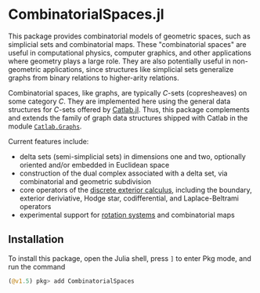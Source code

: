# CombinatorialSpaces.jl

This package provides combinatorial models of geometric spaces, such as
simplicial sets and combinatorial maps. These "combinatorial spaces" are useful
in computational physics, computer graphics, and other applications where
geometry plays a large role. They are also potentially useful in non-geometric
applications, since structures like simplicial sets generalize graphs from
binary relations to higher-arity relations.

Combinatorial spaces, like graphs, are typically *C*-sets (copresheaves) on some
category *C*. They are implemented here using the general data structures for
*C*-sets offered by [Catlab.jl](https://github.com/AlgebraicJulia/Catlab.jl).
Thus, this package complements and extends the family of graph data structures
shipped with Catlab in the module
[`Catlab.Graphs`](https://algebraicjulia.github.io/Catlab.jl/stable/apis/graphs/).

Current features include:

- delta sets (semi-simplicial sets) in dimensions one and two, optionally
  oriented and/or embedded in Euclidean space
- construction of the dual complex associated with a delta set, via
  combinatorial and geometric subdivision
- core operators of the [discrete exterior
  calculus](https://en.wikipedia.org/wiki/Discrete_exterior_calculus), including
  the boundary, exterior deriviative, Hodge star, codifferential, and
  Laplace-Beltrami operators
- experimental support for [rotation
  systems](https://www.algebraicjulia.org/blog/post/2020/09/cset-graphs-2/) and
  combinatorial maps

## Installation

To install this package, open the Julia shell, press `]` to enter Pkg mode, and
run the command

```julia
(@v1.5) pkg> add CombinatorialSpaces
```

